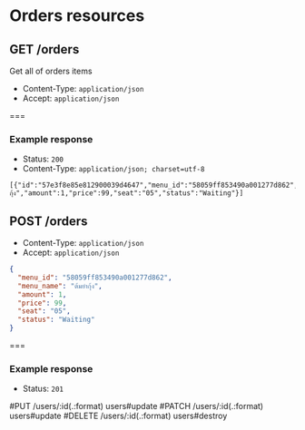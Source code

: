 # Orders resources

## GET /orders

Get all of orders items
* Content-Type: `application/json`
* Accept: `application/json`

===

### Example response

* Status: `200`
* Content-Type: `application/json; charset=utf-8`

```
[{"id":"57e3f8e85e812900039d4647","menu_id":"58059ff853490a001277d862","menu_name":"ต้มยำกุ้ง","amount":1,"price":99,"seat":"05","status":"Waiting"}]
```

## POST /orders

* Content-Type: `application/json`
* Accept: `application/json`

```json
{
  "menu_id": "58059ff853490a001277d862",
  "menu_name": "ต้มยำกุ้ง",
  "amount": 1,
  "price": 99,
  "seat": "05",
  "status": "Waiting"
}
```
===

### Example response
* Status: `201`

#PUT /users/:id(.:format) users#update
#PATCH /users/:id(.:format) users#update
#DELETE /users/:id(.:format) users#destroy
